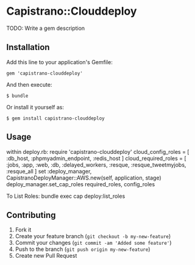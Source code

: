 # Capistrano::Clouddeploy

TODO: Write a gem description

## Installation

Add this line to your application's Gemfile:

    gem 'capistrano-clouddeploy'

And then execute:

    $ bundle

Or install it yourself as:

    $ gem install capistrano-clouddeploy

## Usage
within deploy.rb:
require 'capistrano-clouddeploy'
cloud_config_roles = [ :db_host, :phpmyadmin_endpoint, :redis_host ]
cloud_required_roles = [ :jobs, :app, :web, :db, :delayed_workers, :resque, :resque_tweetmyjobs, :resque_all ]
set :deploy_manager, CapistranoDeployManager::AWS.new(self, application, stage)
deploy_manager.set_cap_roles required_roles, config_roles

To List Roles:
bundle exec cap <STAGE> deploy:list_roles

## Contributing

1. Fork it
2. Create your feature branch (`git checkout -b my-new-feature`)
3. Commit your changes (`git commit -am 'Added some feature'`)
4. Push to the branch (`git push origin my-new-feature`)
5. Create new Pull Request



